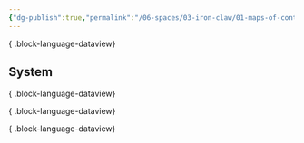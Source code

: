 ```yaml
---
{"dg-publish":true,"permalink":"/06-spaces/03-iron-claw/01-maps-of-content/11-bestiary/","title":"Bestiary"}
---
```




{ .block-language-dataview}

## System


{ .block-language-dataview}


{ .block-language-dataview}


{ .block-language-dataview}

